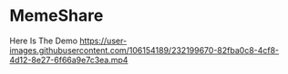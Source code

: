 # MemeShare
Here Is The Demo
https://user-images.githubusercontent.com/106154189/232199670-82fba0c8-4cf8-4d12-8e27-6f66a9e7c3ea.mp4
